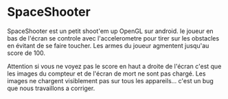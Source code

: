 # SpaceShooter
SpaceShooter est un petit shoot'em up OpenGL sur android. le joueur en bas de l'écran se controle
avec l'accelerometre pour tirer sur les obstacles en évitant de se faire toucher.
Les armes du joueur agmentent jusqu'au score de 100.

Attention si vous ne voyez pas le score en haut a droite de l'écran c'est que les images du compteur
et de l'écran de mort ne sont pas chargé. Les images ne chargent visiblement pas sur tous les
appareils... c'est un bug que nous travaillons a corriger.